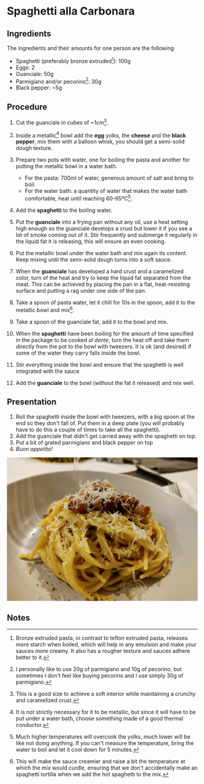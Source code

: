 # Spaghetti alla Carbonara

## Ingredients

The ingredients and their amounts for one person are the following

- Spaghetti (preferably bronze extruded[^1]): 100g
- Eggs: 2
- Guanciale: 50g
- Parmigiano and/or pecorino[^2]: 30g
- Black pepper: ~5g

## Procedure

1. Cut the guanciale in cubes of ~1cm[^3].

1. Inside a metallic[^4] bowl add the **egg** yolks, the **cheese** and the **black pepper**, mix them with a balloon whisk, you should get a semi-solid dough texture.
2. Prepare two pots with water, one for boiling the pasta and another for putting the metallic bowl in a water bath.
   - For the pasta: 700ml of water, generous amount of salt and bring to boil.
   - For the water bath: a quantity of water that makes the water bath comfortable, heat until reaching 60-65ºC[^5].
3. Add the **spaghetti** to the boiling water.
4. Put the **guanciale** into a frying pan without any oil, use a heat setting high enough so the guanciale develops a crust but lower it if you see a lot of smoke coming out of it. Stir frequently and submerge it regularly in the liquid fat it is releasing, this will ensure an even cooking.
5. Put the metallic bowl under the water bath and mix again its content. Keep mixing until the semi-solid dough turns into a soft sauce.
6. When the **guanciale** has developed a hard crust and a caramelized color, turn of the heat and try to keep the liquid fat separated from the meat. This can be achieved by placing the pan in a flat, heat-resisting surface and putting a rag under one side of the pan.
7. Take a spoon of pasta water, let it chill for 10s in the spoon, add it to the metallic bowl and mix[^6].
8. Take a spoon of the guanciale fat, add it to the bowl and mix.
9. When the **spaghetti** have been boiling for the amount of time specified in the package to be cooked *al dente*, turn the heat off and take them directly from the pot to the bowl with tweezers. It is ok (and desired) if some of the water they carry falls inside the bowl.
10. Stir everything inside the bowl and ensure that the spaghetti is well integrated with the sauce
11. Add the **guanciale** to the bowl (without the fat it released) and mix well.

## Presentation

1. Roll the spaghetti inside the bowl with tweezers, with a big spoon at the end so they don't fall of. Put them in a deep plate (you will probably have to do this a couple of times to take all the spaghetti). 
2. Add the guanciale that didn't get carried away with the spaghetti on top.
3. Put a bit of grated parmigiano and black pepper on top
4. *Buon appetito!*

![](../../img/spaghetti_alla_carbonara.jpg)

## Notes

[^1]: Bronze extruded pasta, in contrast to teflon extruded pasta, releases more starch when boiled, which will help in any emulsion and make your sauces more creamy. It also has a rougher texture and sauces adhere better to it.
[^2]: I personally like to use 20g of parmigiano and 10g of pecorino, but sometimes I don't feel like buying pecorino and I use simply 30g of parmigiano.
[^3]: This is a good size to achieve a soft interior while maintaining a crunchy and caramelized crust. 
[^4]: It is not strictly necessary for it to be metallic, but since it will have to be put under a water bath, choose something made of a good thermal conductor. 
[^5]: Much higher temperatures will overcook the yolks, much lower will be like not doing anything. If you can't measure the temperature, bring the water to boil and let it cool down for 5 minutes.
[^6]: This will make the sauce creamier and raise a bit the temperature at which the mix would curdle, ensuring that we don't accidentally make an spaghetti tortilla when we add the hot spaghetti to the mix.





